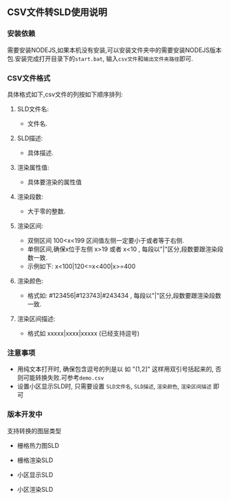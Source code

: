 ## CSV文件转SLD使用说明

### 安装依赖

需要安装NODEJS,如果本机没有安装,可以安装文件夹中的需要安装NODEJS版本包.安装完成打开目录下的`start.bat`, 输入`csv文件`和`输出文件夹路径`即可.

### CSV文件格式

具体格式如下,csv文件的列按如下顺序排列:

1. SLD文件名:

    - 文件名.

2. SLD描述:

    - 具体描述.

3. 渲染属性值:

    - 具体要渲染的属性值

4. 渲染段数:

    - 大于零的整数.

5. 渲染区间:

    - 双侧区间 100<x<199 区间值左侧一定要小于或者等于右侧.
    - 单侧区间,确保x位于左侧 x>19 或者 x<10 , 每段以"|"区分,段数要跟渲染段数一致.
    - 示例如下: x<100|120<=x<400|x>=400

6. 渲染颜色:

    - 格式如: #123456|#123743|#243434 , 每段以"|"区分,段数要跟渲染段数一致.

7. 渲染区间描述:

    - 格式如 xxxxx|xxxx|xxxxx (已经支持逗号)

### 注意事项


- 用纯文本打开时, 确保包含逗号的列是以 如 "(1,2]" 这样用双引号括起来的, 否则可能转换失败.可参考`demo.csv`
- 设置小区显示SLD时, 只需要设置 `SLD文件名`, `SLD描述`, `渲染颜色`, `渲染区间描述` 即可

### 版本开发中

支持转换的图层类型

  - 栅格热力图SLD

  - 栅格渲染SLD

  - 小区显示SLD

  - 小区渲染SLD


